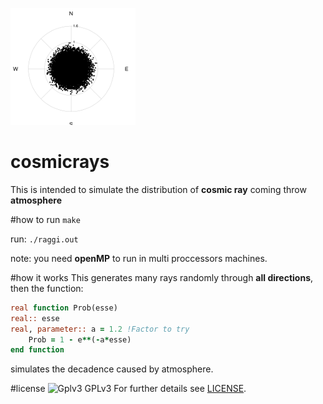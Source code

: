 ![res.png](res.png "Plot")
# cosmicrays
This is intended to simulate the distribution of **cosmic ray** coming throw **atmosphere**

#how to run
`make`

run: `./raggi.out`

note: you need **openMP** to run in multi proccessors machines.

#how it works
This generates many rays randomly through **all directions**, then the function:
``` fortran
real function Prob(esse)
real:: esse
real, parameter:: a = 1.2 !Factor to try
	Prob = 1 - e**(-a*esse)
end function
```
simulates the decadence caused by atmosphere.



#license
![Gplv3](https://www.gnu.org/graphics/gplv3-88x31.png "Gpl v3")
GPLv3
For further details see [LICENSE](LICENSE).
